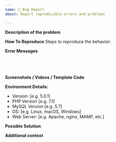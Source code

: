 ```yaml
---
name: 🐛 Bug Report
about: Report reproducible errors and problems

---
```


**Description of the problem**
<!-- For someone to fix your bug, they need to understand exactly what's happening. Describe what you expected to happen, and what actually happened. -->

**How To Reproduce**
Steps to reproduce the behavior:
<!--
1. Create field with '…'
2. Edit an entry in the Channel with '…'
3. Scroll down to '…'
4. See error below
-->

**Error Messages**
<!-- Cut and paste any error messages.-->
<pre><code>
<!--Include the full stack trace here inside the code block.-->

</code></pre>

**Screenshots / Videos / Template Code**
<!-- If applicable, add screenshots or videos to help explain your problem. If the problem is on the front end, include your full template code. Use a [Gist](https://gist.github.com) or make your fork that demonstrates the problem available if needed for lengthy or multi-file examples. -->

**Environment Details:**
 - Version: [e.g. 5.0.1]
 - PHP Version [e.g. 7.1]
 - MySQL Version [e.g. 5.7]
 - OS: [e.g. Linux, macOS, Windows]
 - Web Server: [e.g. Apache, nginx, MAMP, etc.]

**Possible Solution**
<!-- (Optional) If you have a suggestion for a fix, list the file and code change, or consider opening a Pull Request instead. -->

**Additional context**
<!-- (Optional) Add any other context about the problem here. -->
